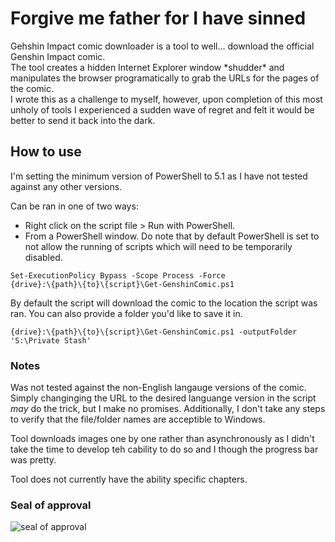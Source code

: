 # Forgive me father for I have sinned  
Gehshin Impact comic downloader is a tool to well... download the official Genshin Impact comic.  
The tool creates a hidden Internet Explorer window \*shudder\* and manipulates the browser programatically to grab the URLs for the pages of the comic.  
I wrote this as a challenge to myself, however, upon completion of this most unholy of tools I experienced a sudden wave of regret and felt it would be better to send it back into the dark.  

## How to use  
I'm setting the minimum version of PowerShell to 5.1 as I have not tested against any other versions.  

Can be ran in one of two ways:  
 - Right click on the script file > Run with PowerShell.  
 - From a PowerShell window. Do note that by default PowerShell is set to not allow the running of scripts which will need to be temporarily disabled.  
```
Set-ExecutionPolicy Bypass -Scope Process -Force
{drive}:\{path}\{to}\{script}\Get-GenshinComic.ps1
```

By default the script will download the comic to the location the script was ran. You can also provide a folder you'd like to save it in.
```
{drive}:\{path}\{to}\{script}\Get-GenshinComic.ps1 -outputFolder 'S:\Private Stash'
```
### Notes  
Was not tested against the non-English langauge versions of the comic. Simply changinging the URL to the desired languange version in the script *may* do the trick, but I make no promises. Additionally, I don't take any steps to verify that the file/folder names are acceptible to Windows.  

Tool downloads images one by one rather than asynchronously as I didn't take the time to develop teh cability to do so and I though the progress bar was pretty.  

Tool does not currently have the ability specific chapters.  

### Seal of approval  
![seal of approval](https://i.imgur.com/SkCMOti.png)
